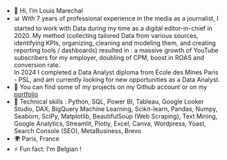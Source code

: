 - 👋 Hi, I’m Louis Marechal
- 📊 With 7 years of professional experience in the media as a journalist, I started to work with Data during my time as a digital editor-in-chief in 2020. My method (collecting tailored Data from various sources, identifying KPIs, organizing, cleaning and modeling them, and creating reporting tools / dashboards) resulted in : a massive growth of YouTube subscribers for my employer, doubling of CPM, boost in ROAS and conversion rate.
<br />In 2024 I completed a Data Analyst diploma from École des Mines Paris - PSL, and am currently looking for new opportunities as a Data Analyst.
- 👀 You can find some of my projects on my Github account or on my <a href="https://louis-marechal.github.io" target="_blank">portfolio</a>
- 🔧 Technical skills : Python, SQL, Power BI, Tableau, Google Looker Studio, DAX, BigQuery Machine Learning, Scikit-learn, Pandas, Numpy, Seaborn, SciPy, Matplotlib, BeautifulSoup (Web Scraping), Text Mining, Google Analytics, Streamlit, Plotly, Excel, Canva, Wordpress, Yoast, Search Console (SEO), MetaBusiness, Brevo
- 🌍 Paris, France
- ⚡ Fun fact: I'm Belgian !

<!---
louis-marechal/louis-marechal is a ✨ special ✨ repository because its `README.md` (this file) appears on your GitHub profile.
You can click the Preview link to take a look at your changes.
--->
